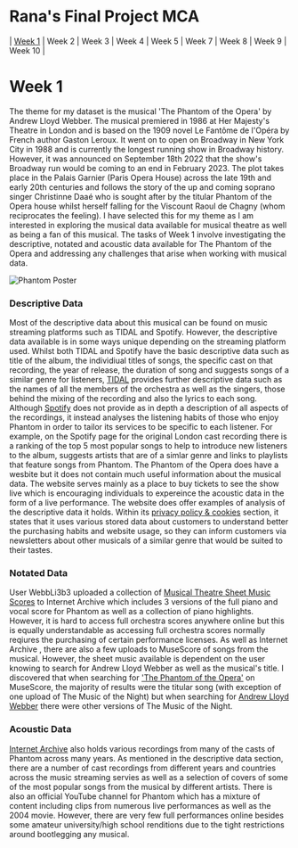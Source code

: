 # Rana's Final Project MCA

| [Week 1](https://ranabrewer.github.io/MCA-2022/) | Week 2 | Week 3 | Week 4 | Week 5 | Week 7 | Week 8 | Week 9 | Week 10 |


# Week 1

The theme for my dataset is the musical 'The Phantom of the Opera' by Andrew Lloyd Webber. The musical premiered in 1986 at Her Majesty's Theatre in London and is based on the 1909 novel Le Fantôme de l'Opéra by French author Gaston Leroux. It went on to open on Broadway in New York City in 1988 and is currently the longest running show in Broadway history. However, it was announced on September 18th 2022 that the show's Broadway run would be coming to an end in February 2023. The plot takes place in the Palais Garnier (Paris Opera House) across the late 19th and early 20th centuries and follows the story of the up and coming soprano singer Christinne Daaé	who is sought after by the titular Phantom of the Opera house whilst herself falling for the Viscount Raoul de Chagny (whom reciprocates the feeling). I have selected this for my theme as I am interested in exploring the musical data available for musical theatre as well as being a fan of this musical. The tasks of Week 1 involve investigating the descriptive, notated and acoustic data available for The Phantom of the Opera and addressing any challenges that arise when working with musical data.

![Phantom Poster](https://cdn.abcotvs.com/dip/images/5161094_POTH_1280x720_2.jpg?w=1280&r=16:9)

### Descriptive Data

Most of the descriptive data about this musical can be found on music streaming platforms such as TIDAL and Spotify. However, the descriptive data available is in some ways unique depending on the streaming platform used. Whilst both TIDAL and Spotify have the basic descriptive data such as title of the album, the individiual titles of songs, the specific cast on that recording, the year of release, the duration of song and suggests songs of a similar genre for listeners, [TIDAL](https://tidal.com/browse/album/619259) provides further descriptive data such as the names of all the members of the orchestra as well as the singers, those behind the mixing of the recording and also the lyrics to each song. Although [Spotify](https://open.spotify.com/artist/3LfD2yRlfHAtTryX8rFp25?si=Oxml7-saTpOrEZW6Q0PrYg) does not provide as in depth a description of all aspects of the recordings, it instead analyses the listening habits of those who enjoy Phantom in order to tailor its services to be specific to each listener. For example, on the Spotify page for the original London cast recording there is a ranking of the top 5 most popular songs to help to introduce new listeners to the album, suggests artists that are of a simlar genre and links to playlists that feature songs from Phantom. The Phantom of the Opera does have a wesbite but it does not contain much useful information about the musical data. The website serves mainly as a place to buy tickets to see the show live which is encouraging individuals to expereince the acoustic data in the form of a live performance. The website does offer examples of analysis of the descriptive data it holds. Within its [privacy policy & cookies](https://uk.thephantomoftheopera.com/privacy-policy/) section, it states that it uses various stored data about customers to understand better the purchasing habits and website usage, so they can inform customers via newsletters about other musicals of a similar genre that would be suited to their tastes. 

### Notated Data

User WebbLi3b3 uploaded a collection of [Musical Theatre Sheet Music Scores](https://archive.org/details/musical-theatre-sheet-music/Phantom%20of%20the%20Opera%20Full%20Piano%20Vocal%20Score/) to Internet Archive which includes 3 versions of the full piano and vocal score for Phantom as well as a collection of piano highlights. However, it is hard to access full orchestra scores anywhere online but this is equally understandable as accessing full orchestra scores normally reqiures the purchasing of certain performance licenses. As well as Internet Archive , there are also a few uploads to MuseScore of songs from the musical. However, the sheet music available is dependent on the user knowing to search for Andrew Lloyd Webber as well as the musical's title. I discovered that when searching for ['The Phantom of the Opera'](https://musescore.com/sheetmusic?text=the%20phantom%20of%20the%20opera) on MuseScore, the majority of results were the titular song (with exception of one upload of The Music of the Night) but when searching for [Andrew Lloyd Webber](https://musescore.com/sheetmusic?text=andrew%20lloyd%20webber) there were other versions of The Music of the Night.

### Acoustic Data

[Internet Archive](https://archive.org/search.php?query=phantom+of+the+opera&and[]=mediatype%3A%22audio%22) also holds various recordings from many of the casts of Phantom across many years. As mentioned in the descriptive data section, there are a number of cast recordings from different years and countries across the music streaming servies as well as a selection of covers of some of the most popular songs from the musical by different artists. There is also an official YouTube channel for Phantom which has a mixture of content including clips from numerous live performances as well as the 2004 movie. However, there are very few full performances online besides some amateur university/high school renditions due to the tight restrictions around bootlegging any musical. 
